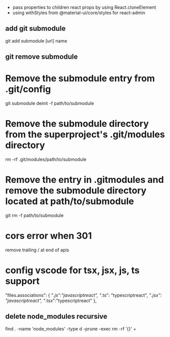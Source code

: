 
 - pass properties to children react props by using React.cloneElement
 - using withStyles from @material-ui/core/styles for react-admin


## add git submodule
git add submodule [url] name

## git remove submodule
# Remove the submodule entry from .git/config
git submodule deinit -f path/to/submodule

# Remove the submodule directory from the superproject's .git/modules directory
rm -rf .git/modules/path/to/submodule

# Remove the entry in .gitmodules and remove the submodule directory located at path/to/submodule
git rm -f path/to/submodule

# cors error when 301
remove trailing / at end of apis

# config vscode for tsx, jsx, js, ts support
"files.associations": {
        "*.js":"javascriptreact",
        "*.ts": "typescriptreact",
        "*.jsx": "javascriptreact",
        "*.tsx":"typescriptreact"
    },
## delete node_modules recursive
find . -name 'node_modules' -type d -prune -exec rm -rf '{}' +
